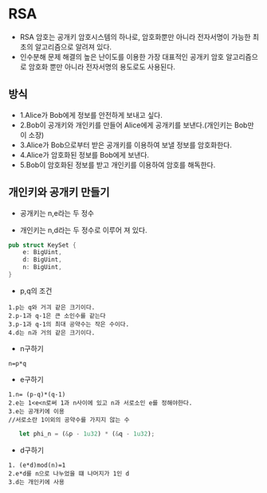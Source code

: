 # RSA

- RSA 암호는 공개키 암호시스템의 하나로, 암호화뿐만 아니라 전자서명이 가능한 최초의 알고리즘으로 알려져 있다.
- 인수분해 문제 해결의 높은 난이도를 이용한 가장 대표적인 공개키 암호 알고리즘으로 암호화 뿐만 아니라 전자서명의 용도로도 사용된다.

## 방식

- 1.Alice가 Bob에게 정보를 안전하게 보내고 싶다.
- 2.Bob이 공개키와 개인키를 만들어 Alice에게 공개키를 보낸다.(개인키는 Bob만이 소장)
- 3.Alice가 Bob으로부터 받은 공개키를 이용하여 보낼 정보를 암호화한다.
- 4.Alice가 암호화된 정보를 Bob에게 보낸다.
- 5.Bob이 암호화된 정보를 받고 개인키를 이용하여 암호를 해독한다.

## 개인키와 공개키 만들기

- 공개키는 n,e라는 두 정수

- 개인키는 n,d라는 두 정수로 이루어 져 있다.

```rs
pub struct KeySet {
    e: BigUint,
    d: BigUint,
    n: BigUint,
}
```

- p,q의 조건

```
1.p는 q와 거긔 같은 크기이다.
2.p-1과 q-1은 큰 소인수를 같는다
3.p-1과 q-1의 최대 공약수는 작은 수이다.
4.d는 n과 거의 같은 크기이다.
```

- n구하기

```
n=p*q
```

- e구하기

```
1.n= (p-q)*(q-1)
2.e는 1<e<n로써 1과 n사이에 있고 n과 서로소인 e를 정해야한다.
3.e는 공개키에 이용
//서로소란 1이외의 공약수를 가지지 않는 수
```

```rs
   let phi_n = (&p - 1u32) * (&q - 1u32);
```

- d구하기

```
1. (e*d)mod(n)=1
2.e*d를 n으로 나누었을 떄 나머지가 1인 d
3.d는 개인키에 사용
```
